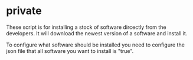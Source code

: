 # private
These script is for installing a stock of software dircectly from the developers.
It will download the newest version of a software and install it.

To configure what software should be installed you need to configure the json file that all software you want to install is "true".
